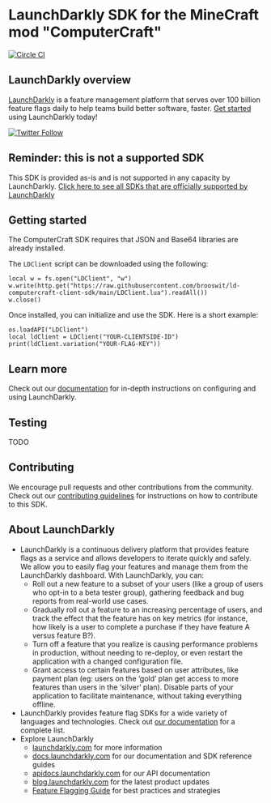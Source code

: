# LaunchDarkly SDK for the MineCraft mod "ComputerCraft"

[![Circle CI](https://circleci.com/gh/brooswit/ld-computercraft-client-sdk/tree/master.svg?style=svg)](https://circleci.com/gh/brooswit/ld-computercraft-client-sdk/tree/master)

## LaunchDarkly overview

[LaunchDarkly](https://www.launchdarkly.com) is a feature management platform that serves over 100 billion feature flags daily to help teams build better software, faster. [Get started](https://docs.launchdarkly.com/docs/getting-started) using LaunchDarkly today!

[![Twitter Follow](https://img.shields.io/twitter/follow/launchdarkly.svg?style=social&label=Follow&maxAge=2592000)](https://twitter.com/intent/follow?screen_name=launchdarkly)

## Reminder: this is not a supported SDK

This SDK is provided as-is and is not supported in any capacity by LaunchDarkly. [Click here to see all SDKs that are officially supported by LaunchDarkly](https://docs.launchdarkly.com/sdk#available-sdks)

## Getting started

The ComputerCraft SDK requires that JSON and Base64 libraries are already installed.

The `LDClient` script can be downloaded using the following:

```
local w = fs.open("LDClient", "w")
w.write(http.get("https://raw.githubusercontent.com/brooswit/ld-computercraft-client-sdk/main/LDClient.lua").readAll())
w.close()
```

Once installed, you can initialize and use the SDK. Here is a short example:

```
os.loadAPI("LDClient")
local ldClient = LDClient("YOUR-CLIENTSIDE-ID")
print(ldClient.variation("YOUR-FLAG-KEY"))
```

## Learn more

Check out our [documentation](https://docs.launchdarkly.com) for in-depth instructions on configuring and using LaunchDarkly.

## Testing

TODO

## Contributing

We encourage pull requests and other contributions from the community. Check out our [contributing guidelines](CONTRIBUTING.md) for instructions on how to contribute to this SDK.

## About LaunchDarkly

* LaunchDarkly is a continuous delivery platform that provides feature flags as a service and allows developers to iterate quickly and safely. We allow you to easily flag your features and manage them from the LaunchDarkly dashboard.  With LaunchDarkly, you can:
    * Roll out a new feature to a subset of your users (like a group of users who opt-in to a beta tester group), gathering feedback and bug reports from real-world use cases.
    * Gradually roll out a feature to an increasing percentage of users, and track the effect that the feature has on key metrics (for instance, how likely is a user to complete a purchase if they have feature A versus feature B?).
    * Turn off a feature that you realize is causing performance problems in production, without needing to re-deploy, or even restart the application with a changed configuration file.
    * Grant access to certain features based on user attributes, like payment plan (eg: users on the ‘gold’ plan get access to more features than users in the ‘silver’ plan). Disable parts of your application to facilitate maintenance, without taking everything offline.
* LaunchDarkly provides feature flag SDKs for a wide variety of languages and technologies. Check out [our documentation](https://docs.launchdarkly.com/docs) for a complete list.
* Explore LaunchDarkly
    * [launchdarkly.com](https://www.launchdarkly.com/ "LaunchDarkly Main Website") for more information
    * [docs.launchdarkly.com](https://docs.launchdarkly.com/  "LaunchDarkly Documentation") for our documentation and SDK reference guides
    * [apidocs.launchdarkly.com](https://apidocs.launchdarkly.com/  "LaunchDarkly API Documentation") for our API documentation
    * [blog.launchdarkly.com](https://blog.launchdarkly.com/  "LaunchDarkly Blog Documentation") for the latest product updates
    * [Feature Flagging Guide](https://github.com/launchdarkly/featureflags/  "Feature Flagging Guide") for best practices and strategies